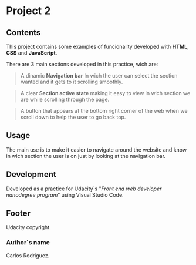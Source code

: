 # Project 2

## Contents

This project contains some examples of funcionality developed with **HTML**, **CSS** and **JavaScript**.

There are 3 main sections developed in this practice, wich are:

> A dinamic **Navigation bar** In wich the user can select the section wanted and it gets to it scrolling smoothly.

> A clear **Section active state**  making it easy to view in wich section we are while scrolling through the page.

> A button that appears at the bottom right corner of the web when we scroll down to help the user to go back top.

## Usage

The main use is to make it easier to navigate around the website and know in wich section the user is on just by looking at the navigation bar.

## Development

Developed as a practice for Udacity´s "*Front end web developer nanodegree program*" using Visual Studio Code.

## Footer

Udacity copyright.

### Author´s name

Carlos Rodriguez.